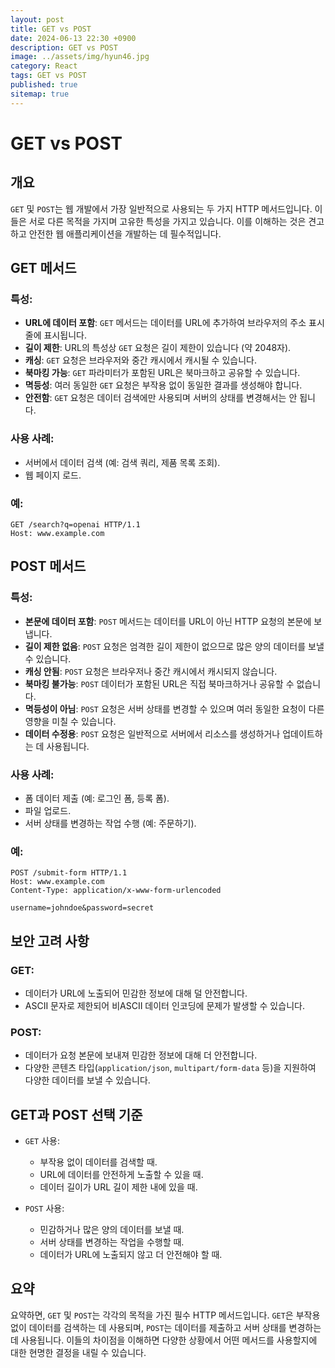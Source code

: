 ```yaml
---
layout: post
title: GET vs POST
date: 2024-06-13 22:30 +0900
description: GET vs POST
image: ../assets/img/hyun46.jpg
category: React
tags: GET vs POST
published: true
sitemap: true
---
```


# GET vs POST

## 개요

`GET` 및 `POST`는 웹 개발에서 가장 일반적으로 사용되는 두 가지 HTTP 메서드입니다. 이들은 서로 다른 목적을 가지며 고유한 특성을 가지고 있습니다. 이를 이해하는 것은 견고하고 안전한 웹 애플리케이션을 개발하는 데 필수적입니다.

## GET 메서드

### 특성:

- **URL에 데이터 포함**: `GET` 메서드는 데이터를 URL에 추가하여 브라우저의 주소 표시줄에 표시됩니다.
- **길이 제한**: URL의 특성상 `GET` 요청은 길이 제한이 있습니다 (약 2048자).
- **캐싱**: `GET` 요청은 브라우저와 중간 캐시에서 캐시될 수 있습니다.
- **북마킹 가능**: `GET` 파라미터가 포함된 URL은 북마크하고 공유할 수 있습니다.
- **멱등성**: 여러 동일한 `GET` 요청은 부작용 없이 동일한 결과를 생성해야 합니다.
- **안전함**: `GET` 요청은 데이터 검색에만 사용되며 서버의 상태를 변경해서는 안 됩니다.

### 사용 사례:

- 서버에서 데이터 검색 (예: 검색 쿼리, 제품 목록 조회).
- 웹 페이지 로드.

### 예:

```http
GET /search?q=openai HTTP/1.1
Host: www.example.com
```

## POST 메서드

### 특성:

- **본문에 데이터 포함**: `POST` 메서드는 데이터를 URL이 아닌 HTTP 요청의 본문에 보냅니다.
- **길이 제한 없음**: `POST` 요청은 엄격한 길이 제한이 없으므로 많은 양의 데이터를 보낼 수 있습니다.
- **캐싱 안됨**: `POST` 요청은 브라우저나 중간 캐시에서 캐시되지 않습니다.
- **북마킹 불가능**: `POST` 데이터가 포함된 URL은 직접 북마크하거나 공유할 수 없습니다.
- **멱등성이 아님**: `POST` 요청은 서버 상태를 변경할 수 있으며 여러 동일한 요청이 다른 영향을 미칠 수 있습니다.
- **데이터 수정용**: `POST` 요청은 일반적으로 서버에서 리소스를 생성하거나 업데이트하는 데 사용됩니다.

### 사용 사례:

- 폼 데이터 제출 (예: 로그인 폼, 등록 폼).
- 파일 업로드.
- 서버 상태를 변경하는 작업 수행 (예: 주문하기).

### 예:

```http
POST /submit-form HTTP/1.1
Host: www.example.com
Content-Type: application/x-www-form-urlencoded

username=johndoe&password=secret
```

## 보안 고려 사항

### GET:

- 데이터가 URL에 노출되어 민감한 정보에 대해 덜 안전합니다.
- ASCII 문자로 제한되어 비ASCII 데이터 인코딩에 문제가 발생할 수 있습니다.

### POST:

- 데이터가 요청 본문에 보내져 민감한 정보에 대해 더 안전합니다.
- 다양한 콘텐츠 타입(`application/json`, `multipart/form-data` 등)을 지원하여 다양한 데이터를 보낼 수 있습니다.

## GET과 POST 선택 기준

- `GET` 사용:

  - 부작용 없이 데이터를 검색할 때.
  - URL에 데이터를 안전하게 노출할 수 있을 때.
  - 데이터 길이가 URL 길이 제한 내에 있을 때.

- `POST` 사용:
  - 민감하거나 많은 양의 데이터를 보낼 때.
  - 서버 상태를 변경하는 작업을 수행할 때.
  - 데이터가 URL에 노출되지 않고 더 안전해야 할 때.

## 요약

요약하면, `GET` 및 `POST`는 각각의 목적을 가진 필수 HTTP 메서드입니다. `GET`은 부작용 없이 데이터를 검색하는 데 사용되며, `POST`는 데이터를 제출하고 서버 상태를 변경하는 데 사용됩니다. 이들의 차이점을 이해하면 다양한 상황에서 어떤 메서드를 사용할지에 대한 현명한 결정을 내릴 수 있습니다.
